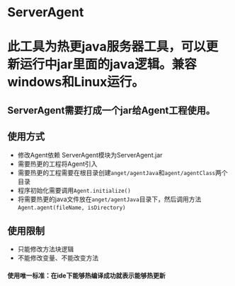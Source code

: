 # ServerAgent

# 此工具为热更java服务器工具，可以更新运行中jar里面的java逻辑。兼容windows和Linux运行。
## ServerAgent需要打成一个jar给Agent工程使用。
## 使用方式
  * 修改Agent依赖 ServerAgent模块为ServerAgent.jar  
  * 需要热更的工程将Agent引入  
  * 需要热更的工程需要在根目录创建`anget/agentJava`和`agent/agentClass`两个目录
  * 程序初始化需要调用`Agent.initialize()`
  * 将需要热更的java文件放在`anget/agentJava`目录下，然后调用方法`Agent.agent(fileName, isDirectory)`


## 使用限制
  * 只能修改方法块逻辑
  * 不能修改变量、不能改变方法

#### 使用唯一标准：在ide下能够热编译成功就表示能够热更新  
